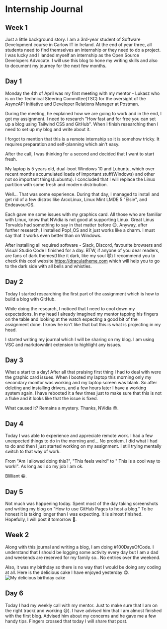 # Internship Journal

## Week 1

Just a little background story. I am a 3rd-year student of Software Development course in Carlow IT in Ireland. At the end of year three, all students need to find themselves an internship or they need to do a project.
I was lucky and I landed myself an internship as the Open Source Developers Advocate.
I will use this blog to hone my writing skills and also to document my journey for the next few months.

## Day 1

Monday the 4th of April was my first meeting with my mentor - Lukasz who is on the Technical Steering Committee(TSC) for the oversight of the AsyncAPI Initiative and Developer Relations Manager at Postman.

During the meeting, he explained how we are going to work and in the end, I got my assignment. I need to research "How fast and for free you can set up a blog using Tailwind CSS and GitHub".
When I finish researching then I need to set up my blog and write about it.

I forgot to mention that this is a remote internship so it is somehow tricky. It requires preparation and self-planning which ain't easy.

After the call, I was thinking for a second and decided that I want to start fresh.

My laptop is 5 years old, dual-boot Windows 10 and Lubuntu, which over recent months accumulated loads of important stuff(Windows) and other not so important things(Lubuntu).
I concluded that I will replace the Linux partition with some fresh and modern distribution.

Well... That was some experience. During that day, I managed to install and get rid of a few distros like ArcoLinux, Linux Mint LMDE 5 "Elsie", and EndeavourOS.

Each gave me some issues with my graphics card. All those who are familiar with Linux, know that NVidia is not good at supporting Linux. Great Linus Torvalds had something to say in that matter before 😉.
Anyway, after further research, I installed Pop!_OS and it just works like a charm. I must say that it works even better than on Windows.

After installing all required software - Slack, Discord, favourite browsers and Visual Studio Code I finished for a day.
BTW, if anyone of you dear readers, are fans of dark themes(I like it dark, like my soul 😈) I recommend you to check this cool website <https://draculatheme.com> which will help you to go to the dark side with all bells and whistles.

## Day 2

Today I started researching the first part of the assignment which is how to build a blog with GitHub.

While doing the research, I noticed that I need to cool down my expectations. In my head I already imagined my mentor tapping his fingers on the table and looking at the watch expecting a good bit of the assignment done. I know he isn't like that but this is what is projecting in my head.

I started writing my journal which I will be sharing on my blog. I am using VSC and markdownlint extension to highlight any issues.

## Day 3

What a start to a day! After all that praising first thing I had to deal with were the graphic card issues. When I booted my laptop this morning only my secondary monitor was working and my laptop screen was blank. So after deleting and installing drivers, and a few hours later I have a working system again. I have rebooted it a few times just to make sure that this is not a fluke and it looks like that the issue is fixed.

What caused it? Remains a mystery. Thanks, NVidia 😠.

## Day 4

Today I was able to experience and appreciate remote work. I had a few unexpected things to do in the morning and... No problem. I did what I had to do and then I just started working on my assignment. I still trying mentally switch to that way of work.

From "Am I allowed doing this?", "This feels weird" to " This is a cool way to work!". As long as I do my job I am ok.

Blilliant 😀.

## Day 5

Not much was happening today. Spent most of the day taking screenshots and writing my blog on "How to use GitHub Pages to host a blog." To be honest it is taking longer than I was expecting. It is almost finished. Hopefully, I will post it tomorrow 🤞. 

## Week 2

Along with this journal and writing a blog, I am doing #100DaysOfCode. I understand that I should be logging some activity every day but I am a dad and weekends are reserved for my family so.. No entries over the weekend. 

Also, it was my birthday so there is no way that I would be doing any coding at all. Here is the delicious cake I have enjoyed yesterday 😋.
![My delicious birthday cake](/images/cake.jpg "Birthday cake")

## Day 6

Today I had my weekly call with my mentor. Just to make sure that I am on the right track( and working 😃). I have advised him that I am almost finished with the first blog. Advised him about my concerns and he gave me a few handy tips. Fingers crossed that today I will share that post.
